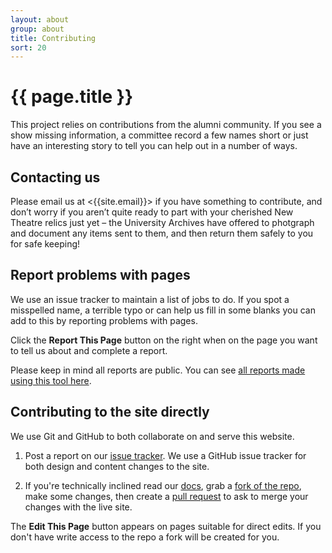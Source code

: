 ```yaml
---
layout: about
group: about
title: Contributing
sort: 20
---
```


# <i class="octicon octicon-git-pull-request"></i> {{ page.title }}

This project relies on contributions from the alumni community. If you see a show missing information, a committee record a few names short or just have an interesting story to tell you can help out in a number of ways.

## Contacting us

Please email us at <{{site.email}}> if you have something to contribute, and don’t worry if you aren’t quite ready to part with your cherished New Theatre relics just yet – the University Archives have offered to photgraph and document any items sent to them, and then return them safely to you for safe keeping!

## Report problems with pages

We use an issue tracker to maintain a list of jobs to do. If you spot a misspelled name, a terrible typo or can help us fill in some blanks you can add to this by reporting problems with pages.

Click the <strong><i class="octicon octicon-issue-opened"></i> Report This Page</strong> button on the right when on the page you want to tell us about and complete a report.

Please keep in mind all reports are public. You can see [all reports made using this tool here](https://github.com/newtheatre/history-project/labels/report-tool).

## Contributing to the site directly

We use Git and GitHub to both collaborate on and serve this website.

1. Post a report on our [<i class="octicon octicon-issue-opened"></i> issue tracker](https://github.com/newtheatre/history-project/issues). We use a GitHub issue tracker for both design and content changes to the site.

2. If you're technically inclined read our [<i class="octicon octicon-book"></i> docs](/docs/), grab a [<i class="octicon octicon-repo-forked"></i> fork of the repo](https://github.com/newtheatre/history-project/fork), make some changes, then create a [<i class="octicon octicon-git-pull-request"></i> pull request](https://github.com/newtheatre/history-project/compare) to ask to merge your changes with the live site.

The <strong><i class="octicon octicon octicon-pencil"></i> Edit This Page</strong> button appears on pages suitable for direct edits. If you don't have write access to the repo a fork will be created for you.
